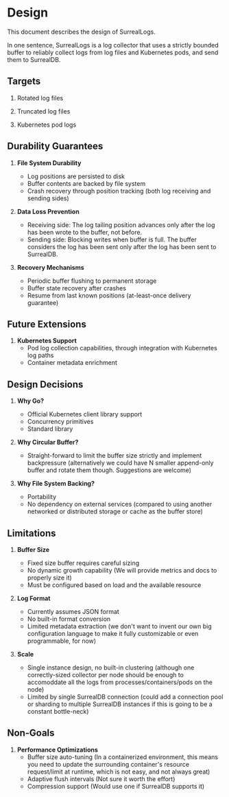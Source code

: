# Design

This document describes the design of SurrealLogs.

In one sentence, SurrealLogs is a log collector that uses a strictly bounded buffer to reliably collect logs from log files and Kubernetes pods, and send them to SurrealDB.

## Targets

1. Rotated log files

2. Truncated log files

3. Kubernetes pod logs

## Durability Guarantees

1. **File System Durability**
   - Log positions are persisted to disk
   - Buffer contents are backed by file system
   - Crash recovery through position tracking (both log receiving and sending sides)

2. **Data Loss Prevention**
   - Receiving side: The log tailing position advances only after the log has been wrote to the buffer, not before.
   - Sending side: Blocking writes when buffer is full. The buffer considers the log has been sent only after the log has been sent to SurrealDB.

3. **Recovery Mechanisms**
   - Periodic buffer flushing to permanent storage
   - Buffer state recovery after crashes
   - Resume from last known positions (at-least-once delivery guarantee)

## Future Extensions

1. **Kubernetes Support**
   - Pod log collection capabilities, through integration with Kubernetes log paths
   - Container metadata enrichment

## Design Decisions

1. **Why Go?**
   - Official Kubernetes client library support
   - Concurrency primitives
   - Standard library

2. **Why Circular Buffer?**
   - Straight-forward to limit the buffer size strictly and implement backpressure (alternatively we could have N smaller append-only buffer and rotate them though. Suggestions are welcome)

3. **Why File System Backing?**
   - Portability
   - No dependency on external services (compared to using another networked or distributed storage or cache as the buffer store)

## Limitations

1. **Buffer Size**
   - Fixed size buffer requires careful sizing
   - No dynamic growth capability (We will provide metrics and docs to properly size it)
   - Must be configured based on load and the available resource

2. **Log Format**
   - Currently assumes JSON format
   - No built-in format conversion
   - Limited metadata extraction (we don't want to invent our own big configuration language to make it fully customizable or even programmable, for now)

3. **Scale**
   - Single instance design, no built-in clustering (although one correctly-sized collector per node should be enough to accomoddate all the logs from processes/containers/pods on the node)
   - Limited by single SurrealDB connection (could add a connection pool or sharding to multiple SurrealDB instances if this is going to be a constant bottle-neck)

## Non-Goals

1. **Performance Optimizations**
   - Buffer size auto-tuning (In a containerized environment, this means you need to update the surrounding container's resource request/limit at runtime, which is not easy, and not always great)
   - Adaptive flush intervals (Not sure it worth the effort)
   - Compression support (Would use one if SurrealDB supports it)
